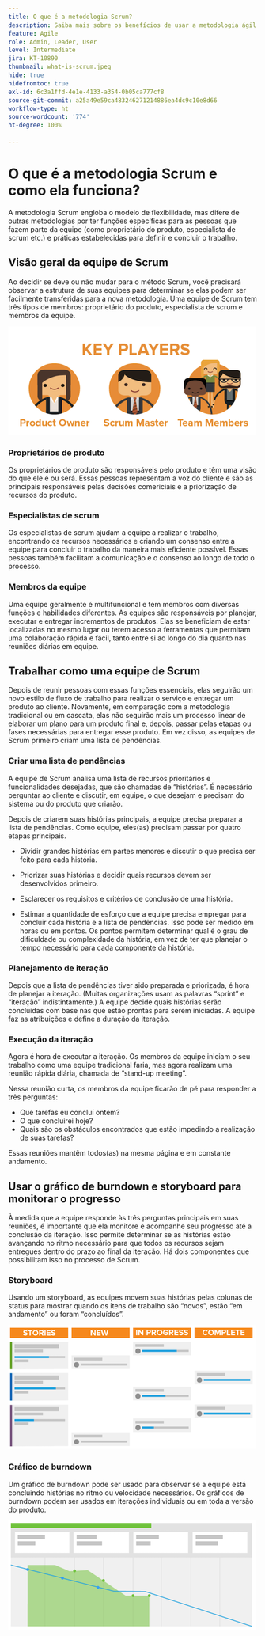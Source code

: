 ```yaml
---
title: O que é a metodologia Scrum?
description: Saiba mais sobre os benefícios de usar a metodologia ágil de Scrum.
feature: Agile
role: Admin, Leader, User
level: Intermediate
jira: KT-10890
thumbnail: what-is-scrum.jpeg
hide: true
hidefromtoc: true
exl-id: 6c3a1ffd-4e1e-4133-a354-0b05ca777cf8
source-git-commit: a25a49e59ca483246271214886ea4dc9c10e8d66
workflow-type: ht
source-wordcount: '774'
ht-degree: 100%

---
```


# O que é a metodologia Scrum e como ela funciona?

A metodologia Scrum engloba o modelo de flexibilidade, mas difere de outras metodologias por ter funções específicas para as pessoas que fazem parte da equipe (como proprietário do produto, especialista de scrum etc.) e práticas estabelecidas para definir e concluir o trabalho.

## Visão geral da equipe de Scrum

Ao decidir se deve ou não mudar para o método Scrum, você precisará observar a estrutura de suas equipes para determinar se elas podem ser facilmente transferidas para a nova metodologia. Uma equipe de Scrum tem três tipos de membros: proprietário do produto, especialista de scrum e membros da equipe.

![Membros da equipe de Scrum](assets/scrumteammembers-01.png)

### Proprietários de produto

Os proprietários de produto são responsáveis pelo produto e têm uma visão do que ele é ou será. Essas pessoas representam a voz do cliente e são as principais responsáveis pelas decisões comericiais e a priorização de recursos do produto.


### Especialistas de scrum

Os especialistas de scrum ajudam a equipe a realizar o trabalho, encontrando os recursos necessários e criando um consenso entre a equipe para concluir o trabalho da maneira mais eficiente possível. Essas pessoas também facilitam a comunicação e o consenso ao longo de todo o processo.


### Membros da equipe

Uma equipe geralmente é multifuncional e tem membros com diversas funções e habilidades diferentes. As equipes são responsáveis por planejar, executar e entregar incrementos de produtos. Elas se beneficiam de estar localizadas no mesmo lugar ou terem acesso a ferramentas que permitam uma colaboração rápida e fácil, tanto entre si ao longo do dia quanto nas reuniões diárias em equipe.


## Trabalhar como uma equipe de Scrum

Depois de reunir pessoas com essas funções essenciais, elas seguirão um novo estilo de fluxo de trabalho para realizar o serviço e entregar um produto ao cliente. Novamente, em comparação com a metodologia tradicional ou em cascata, elas não seguirão mais um processo linear de elaborar um plano para um produto final e, depois, passar pelas etapas ou fases necessárias para entregar esse produto. Em vez disso, as equipes de Scrum primeiro criam uma lista de pendências.



### Criar uma lista de pendências

A equipe de Scrum analisa uma lista de recursos prioritários e funcionalidades desejadas, que são chamadas de “histórias”. É necessário perguntar ao cliente e discutir, em equipe, o que desejam e precisam do sistema ou do produto que criarão.


Depois de criarem suas histórias principais, a equipe precisa preparar a lista de pendências. Como equipe, eles(as) precisam passar por quatro etapas principais.


* Dividir grandes histórias em partes menores e discutir o que precisa ser feito para cada história.

* Priorizar suas histórias e decidir quais recursos devem ser desenvolvidos primeiro.

* Esclarecer os requisitos e critérios de conclusão de uma história.

* Estimar a quantidade de esforço que a equipe precisa empregar para concluir cada história e a lista de pendências. Isso pode ser medido em horas ou em pontos. Os pontos permitem determinar qual é o grau de dificuldade ou complexidade da história, em vez de ter que planejar o tempo necessário para cada componente da história.


### Planejamento de iteração

Depois que a lista de pendências tiver sido preparada e priorizada, é hora de planejar a iteração. (Muitas organizações usam as palavras “sprint” e “iteração” indistintamente.) A equipe decide quais histórias serão concluídas com base nas que estão prontas para serem iniciadas. A equipe faz as atribuições e define a duração da iteração.



### Execução da iteração

Agora é hora de executar a iteração. Os membros da equipe iniciam o seu trabalho como uma equipe tradicional faria, mas agora realizam uma reunião rápida diária, chamada de “stand-up meeting”.

Nessa reunião curta, os membros da equipe ficarão de pé para responder a três perguntas:

* Que tarefas eu concluí ontem?
* O que concluirei hoje?
* Quais são os obstáculos encontrados que estão impedindo a realização de suas tarefas?


Essas reuniões mantêm todos(as) na mesma página e em constante andamento.



## Usar o gráfico de burndown e storyboard para monitorar o progresso

À medida que a equipe responde às três perguntas principais em suas reuniões, é importante que ela monitore e acompanhe seu progresso até a conclusão da iteração. Isso permite determinar se as histórias estão avançando no ritmo necessário para que todos os recursos sejam entregues dentro do prazo ao final da iteração. Há dois componentes que possibilitam isso no processo de Scrum.


### Storyboard

Usando um storyboard, as equipes movem suas histórias pelas colunas de status para mostrar quando os itens de trabalho são “novos”, estão “em andamento” ou foram “concluídos”.

![Storyboard](assets/storyboard-01.png)


### Gráfico de burndown

Um gráfico de burndown pode ser usado para observar se a equipe está concluindo histórias no ritmo ou velocidade necessários. Os gráficos de burndown podem ser usados em iterações individuais ou em toda a versão do produto.

![Gráfico de burndown](assets/burndown-01.png)
